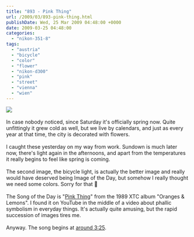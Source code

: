 ```yaml
---
title: "893 - Pink Thing"
url: /2009/03/893-pink-thing.html
publishDate: Wed, 25 Mar 2009 04:48:00 +0000
date: 2009-03-25 04:48:00
categories: 
  - "nikon-351-8"
tags: 
  - "austria"
  - "bicycle"
  - "color"
  - "flower"
  - "nikon-d300"
  - "pink"
  - "street"
  - "vienna"
  - "wien"
---
```

<a href="https://d25zfm9zpd7gm5.cloudfront.net/1200x1200/2009/20090324_163926_ps.jpg" target="_blank"><img src="https://d25zfm9zpd7gm5.cloudfront.net/0600x0600/2009/20090324_163926_ps.jpg"/></a><br/><br/>In case nobody noticed, since Saturday it's officially spring now. Quite unfittingly it grew cold as well, but we live by calendars, and just as every year at that time, the city is decorated with flowers. <br/><br/><a href="https://d25zfm9zpd7gm5.cloudfront.net/1200x1200/2009/20090324_164258_ps.jpg" target="_blank"><img alt="" border="0" src="https://d25zfm9zpd7gm5.cloudfront.net/0150x0150/2009/20090324_164258_ps.jpg" style="margin: 10pt 10px 10px 0pt; float: right;"/></a> I caught these yesterday on my way from work. Sundown is much later now, there's light again in the afternoons, and apart from the temperatures it really begins to feel like spring is coming.<br/><br/> The second image, the bicycle light, is actually the better image and really would have deserved being Image of the Day, but somehow I really thought we need some colors. Sorry for that 🙂<br/><br/>The Song of the Day is "<a href="http://www.lyricsmode.com/lyrics/x/xtc/pink_thing.html" target="_blank">Pink Thing</a>" from the 1989 XTC album "Oranges &amp; Lemons". I found it on YouTube in the middle of a video about phallic symbolism in everyday things. It's actually quite amusing, but the rapid succession of images tires me. <br/><br/>Anyway. The song begins at <a href="http://www.youtube.com/watch?v=CCLRoOCP4t4" target="_blank">around 3:25</a>.
